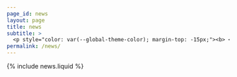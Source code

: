 ```yaml
---
page_id: news
layout: page
title: news
subtitle: >
  <p style="color: var(--global-theme-color); margin-top: -15px;"><b> <a href="https://marcorosso.com/it/novità/">novità</a>&nbsp;<a href="https://marcorosso.com/es/novedades/">novedades</a> </b></p>
permalink: /news/
---
```


  {% include news.liquid %}
